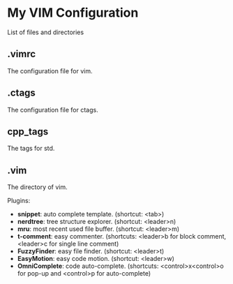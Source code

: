 My VIM Configuration
===========================

List of files and directories

## .vimrc

The configuration file for vim.


## .ctags

The configuration file for ctags.


## cpp_tags
The tags for std.


## .vim

The directory of vim.

Plugins:
* **snippet**: auto complete template. (shortcut: \<tab>)
* **nerdtree**: tree structure explorer. (shortcut: \<leader>n)
* **mru**: most recent used file buffer. (shortcut: \<leader>m)
* **t-comment**: easy commenter. (shortcuts: \<leader>b for block comment, \<leader>c for single line comment)
* **FuzzyFinder**: easy file finder. (shortcut: \<leader>t)
* **EasyMotion**: easy code motion. (shortcut: \<leader>w)
* **OmniComplete**: code auto-complete. (shortcuts: \<control>x\<control>o for pop-up and \<control>p for auto-complete)
